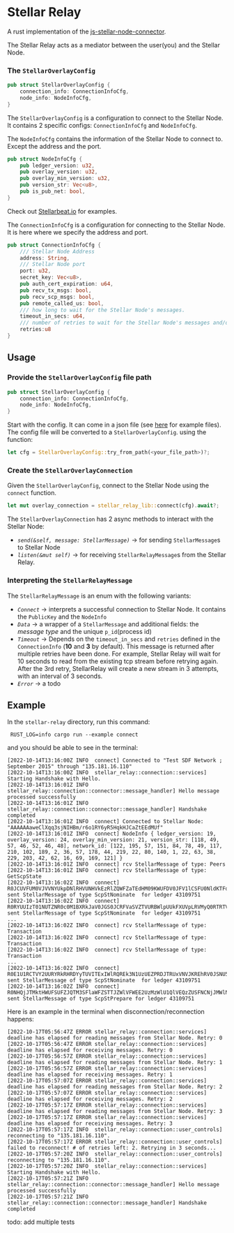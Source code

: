 # Stellar Relay

A rust implementation of the [js-stellar-node-connector](https://github.com/stellarbeat/js-stellar-node-connector).

The Stellar Relay acts as a mediator between the user(you) and the Stellar Node.

### The `StellarOverlayConfig`
```rust
pub struct StellarOverlayConfig {
	connection_info: ConnectionInfoCfg,
	node_info: NodeInfoCfg,
}
```
The `StellarOverlayConfig` is a configuration to connect to the Stellar Node. It contains 2 specific configs:
`ConnectionInfoCfg` and `NodeInfoCfg`.

The `NodeInfoCfg` contains the information of the Stellar Node to connect to. Except the address and the port.
```rust
pub struct NodeInfoCfg {
    pub ledger_version: u32,
    pub overlay_version: u32,
    pub overlay_min_version: u32,
    pub version_str: Vec<u8>,
    pub is_pub_net: bool,
}
```
Check out [Stellarbeat.io](https://stellarbeat.io/) for examples.

The `ConnectionInfoCfg` is a configuration for connecting to the Stellar Node. It is here where we specify the address and port.
```rust
pub struct ConnectionInfoCfg {
    /// Stellar Node Address
    address: String,
    /// Stellar Node port
    port: u32,
    secret_key: Vec<u8>,
    pub auth_cert_expiration: u64,
    pub recv_tx_msgs: bool,
    pub recv_scp_msgs: bool,
    pub remote_called_us: bool,
    /// how long to wait for the Stellar Node's messages.
    timeout_in_secs: u64,
    /// number of retries to wait for the Stellar Node's messages and/or to connect back to it.
    retries:u8
}
```

## Usage

### Provide the `StellarOverlayConfig` file path
```rust
pub struct StellarOverlayConfig {
	connection_info: ConnectionInfoCfg,
	node_info: NodeInfoCfg,
}
```
Start with the config. It can come in a json file (see [here](resources) for example files).
The config file will be converted to a `StellarOverlayConfig`. using the function:
```rust 
let cfg = StellarOverlayConfig::try_from_path(<your_file_path>)?;
```

### Create the `StellarOverlayConnection`
Given the `StellarOverlayConfig`, connect to the Stellar Node using the `connect` function.
```rust
let mut overlay_connection = stellar_relay_lib::connect(cfg).await?;
```
The `StellarOverlayConnection` has 2 async methods to interact with the Stellar Node:
* _`send(&self, message: StellarMessage)`_ -> for sending `StellarMessage`s to Stellar Node
* _`listen(&mut self)`_ -> for receiving `StellarRelayMessage`s from the Stellar Relay.

### Interpreting the `StellarRelayMessage`
The `StellarRelayMessage` is an enum with the following variants:
* _`Connect`_ -> interprets a successful connection to Stellar Node. It contains the `PublicKey` and the `NodeInfo`
* _`Data`_ -> a wrapper of a `StellarMessage` and additional fields: the _message type_ and the unique `p_id`(process id) 
* _`Timeout`_ -> Depends on the `timeout_in_secs` and `retries` defined in the `ConnectionInfo` (**10** and **3** by default). This message is returned after multiple retries have been done.
For example, Stellar Relay will wait for 10 seconds to read from the existing tcp stream before retrying again. After the 3rd retry, StellarRelay will create a new stream in 3 attempts, with an interval of 3 seconds.
* _`Error`_ -> a todo

## Example
In the `stellar-relay` directory, run this command:
```
 RUST_LOG=info cargo run --example connect
```
and you should be able to see in the terminal:
```
[2022-10-14T13:16:00Z INFO  connect] Connected to "Test SDF Network ; September 2015" through "135.181.16.110"
[2022-10-14T13:16:00Z INFO  stellar_relay::connection::services] Starting Handshake with Hello.
[2022-10-14T13:16:01Z INFO  stellar_relay::connection::connector::message_handler] Hello message processed successfully
[2022-10-14T13:16:01Z INFO  stellar_relay::connection::connector::message_handler] Handshake completed
[2022-10-14T13:16:01Z INFO  connect] Connected to Stellar Node: "AAAAAAaweClXqq3sjNIHBm/r6o1RY6yR5HqkHJCaZtEEdMUf"
[2022-10-14T13:16:01Z INFO  connect] NodeInfo { ledger_version: 19, overlay_version: 24, overlay_min_version: 21, version_str: [118, 49, 57, 46, 52, 46, 48], network_id: [122, 195, 57, 151, 84, 78, 49, 117, 210, 102, 189, 2, 36, 57, 178, 44, 219, 22, 80, 140, 1, 22, 63, 38, 229, 203, 42, 62, 16, 69, 169, 121] }
[2022-10-14T13:16:01Z INFO  connect] rcv StellarMessage of type: Peers
[2022-10-14T13:16:01Z INFO  connect] rcv StellarMessage of type: GetScpState
[2022-10-14T13:16:02Z INFO  connect] R0JCUVFUM0VJVVNYUkpDNlRHVUNHVkEzRlZQWFZaTEdHM09KWUFDV0JFV1lCSFU0NldKTFdYRVU= sent StellarMessage of type ScpStNominate  for ledger 43109751
[2022-10-14T13:16:02Z INFO  connect] R0RYUUIzT01NUTZNR0c0M1BXRkJaV0JGS0JCRFVaSVZTVURBWlpUUkFXUVpLRVMyQ0RTRTVIS0o= sent StellarMessage of type ScpStNominate  for ledger 43109751
...
[2022-10-14T13:16:02Z INFO  connect] rcv StellarMessage of type: Transaction
[2022-10-14T13:16:02Z INFO  connect] rcv StellarMessage of type: Transaction
[2022-10-14T13:16:02Z INFO  connect] rcv StellarMessage of type: Transaction
...
[2022-10-14T13:16:02Z INFO  connect] R0E1U1RCTVY2UURYRkRHRDYyTUVITExIWlRQREk3N1UzUEZPRDJTRUxVNVJKREhRV0JSNU5OSzc= sent StellarMessage of type ScpStNominate  for ledger 43109751
[2022-10-14T13:16:02Z INFO  connect] R0NHQjJTMktHWUFSUFZJQTM3SFlaWFZSTTJZWlVFWEE2UzMzWlU1QlVEQzZUSFNCNjJMWlNUWUg= sent StellarMessage of type ScpStPrepare for ledger 43109751
```

Here is an example in the terminal when disconnection/reconnection happens:
```
[2022-10-17T05:56:47Z ERROR stellar_relay::connection::services] deadline has elapsed for reading messages from Stellar Node. Retry: 0
[2022-10-17T05:56:47Z ERROR stellar_relay::connection::services] deadline has elapsed for receiving messages. Retry: 0
[2022-10-17T05:56:57Z ERROR stellar_relay::connection::services] deadline has elapsed for reading messages from Stellar Node. Retry: 1
[2022-10-17T05:56:57Z ERROR stellar_relay::connection::services] deadline has elapsed for receiving messages. Retry: 1
[2022-10-17T05:57:07Z ERROR stellar_relay::connection::services] deadline has elapsed for reading messages from Stellar Node. Retry: 2
[2022-10-17T05:57:07Z ERROR stellar_relay::connection::services] deadline has elapsed for receiving messages. Retry: 2
[2022-10-17T05:57:17Z ERROR stellar_relay::connection::services] deadline has elapsed for reading messages from Stellar Node. Retry: 3
[2022-10-17T05:57:17Z ERROR stellar_relay::connection::services] deadline has elapsed for receiving messages. Retry: 3
[2022-10-17T05:57:17Z INFO  stellar_relay::connection::user_controls] reconnecting to "135.181.16.110".
[2022-10-17T05:57:17Z ERROR stellar_relay::connection::user_controls] failed to reconnect! # of retries left: 2. Retrying in 3 seconds...
[2022-10-17T05:57:20Z INFO  stellar_relay::connection::user_controls] reconnecting to "135.181.16.110".
[2022-10-17T05:57:20Z INFO  stellar_relay::connection::services] Starting Handshake with Hello.
[2022-10-17T05:57:21Z INFO  stellar_relay::connection::connector::message_handler] Hello message processed successfully
[2022-10-17T05:57:21Z INFO  stellar_relay::connection::connector::message_handler] Handshake completed
```


todo: add multiple tests
